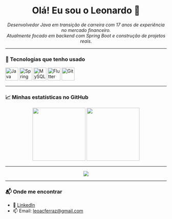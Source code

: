 <h1 align="center">Olá! Eu sou o Leonardo 👋</h1>

<p align="center">
  <i>Desenvolvedor Java em transição de carreira com 17 anos de experiência no mercado financeiro.</i><br/>
  <i>Atualmente focado em backend com Spring Boot e construção de projetos reais.</i>
</p>

---

### 🚀 Tecnologias que tenho usado
<p align="left">
  <img src="https://cdn.jsdelivr.net/gh/devicons/devicon/icons/java/java-original.svg" width="40" alt="Java"/>
  <img src="https://cdn.jsdelivr.net/gh/devicons/devicon/icons/spring/spring-original.svg" width="40" alt="Spring"/>
  <img src="https://cdn.jsdelivr.net/gh/devicons/devicon/icons/mysql/mysql-original.svg" width="40" alt="MySQL"/>
  <img src="https://cdn.jsdelivr.net/gh/devicons/devicon/icons/flutter/flutter-original.svg" width="40" alt="Flutter"/>
  <img src="https://cdn.jsdelivr.net/gh/devicons/devicon/icons/git/git-original.svg" width="40" alt="Git"/>
</p>

---

### 📈 Minhas estatísticas no GitHub

<p align="center">
  <img src="https://github-readme-stats.vercel.app/api?username=leoacferraz&show_icons=true&theme=tokyonight" height="165" />
  <img src="https://github-readme-stats.vercel.app/api/top-langs/?username=leoacferraz&layout=compact&langs_count=8&theme=tokyonight" height="165"/>
</p>

---

<p align="center">
  <img src="https://github.com/leoacferraz/leoacferraz/blob/output/github-contribution-grid-pacman.svg" />
</p>

---

### 📬 Onde me encontrar
- 💼 [LinkedIn](https://www.linkedin.com/in/leoacferraz)
- 📫 Email: leoacferraz@gmail.com
